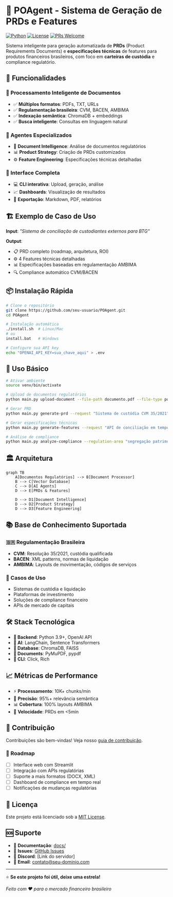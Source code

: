# 🤖 POAgent - Sistema de Geração de PRDs e Features

[![Python](https://img.shields.io/badge/Python-3.9+-blue.svg)](https://python.org)
[![License](https://img.shields.io/badge/License-MIT-green.svg)](LICENSE)
[![PRs Welcome](https://img.shields.io/badge/PRs-welcome-brightgreen.svg)](CONTRIBUTING.md)

Sistema inteligente para geração automatizada de **PRDs** (Product Requirements Documents) e **especificações técnicas** de features para produtos financeiros brasileiros, com foco em **carteiras de custódia** e compliance regulatório.

## 🚀 Funcionalidades

### 📄 Processamento Inteligente de Documentos
- ✅ **Múltiplos formatos**: PDFs, TXT, URLs
- ✅ **Regulamentação brasileira**: CVM, BACEN, AMBIMA
- ✅ **Indexação semântica**: ChromaDB + embeddings
- ✅ **Busca inteligente**: Consultas em linguagem natural

### 🤖 Agentes Especializados
- 🧠 **Document Intelligence**: Análise de documentos regulatórios
- 📊 **Product Strategy**: Criação de PRDs customizados  
- ⚙️ **Feature Engineering**: Especificações técnicas detalhadas

### 🔧 Interface Completa
- 💻 **CLI interativa**: Upload, geração, análise
- 📈 **Dashboards**: Visualização de resultados
- 📑 **Exportação**: Markdown, PDF, relatórios

## 🏗️ Exemplo de Caso de Uso

**Input**: *"Sistema de conciliação de custodiantes externos para BTG"*

**Output**: 
- 📋 PRD completo (roadmap, arquitetura, ROI)
- ⚙️ 4 Features técnicas detalhadas
- 📊 Especificações baseadas em regulamentação AMBIMA
- 🔍 Compliance automático CVM/BACEN

## 📦 Instalação Rápida

```bash
# Clone o repositório
git clone https://github.com/seu-usuario/POAgent.git
cd POAgent

# Instalação automática
./install.sh  # Linux/Mac
# ou
install.bat   # Windows

# Configure sua API key
echo "OPENAI_API_KEY=sua_chave_aqui" > .env
```

## 🎯 Uso Básico

```bash
# Ativar ambiente
source venv/bin/activate

# Upload de documentos regulatórios
python main.py upload-document --file-path documento.pdf --file-type pdf

# Gerar PRD
python main.py generate-prd --request "Sistema de custódia CVM 35/2021"

# Gerar especificações técnicas
python main.py generate-features --request "API de conciliação em tempo real"

# Análise de compliance
python main.py analyze-compliance --regulation-area "segregação patrimonial"
```

## 🏛️ Arquitetura

```mermaid
graph TB
    A[Documentos Regulatórios] --> B[Document Processor]
    B --> C[Vector Database]
    C --> D[AI Agents]
    D --> E[PRDs & Features]
    
    D --> D1[Document Intelligence]
    D --> D2[Product Strategy] 
    D --> D3[Feature Engineering]
```

## 📚 Base de Conhecimento Suportada

### 🇧🇷 Regulamentação Brasileira
- **CVM**: Resolução 35/2021, custódia qualificada
- **BACEN**: XML patterns, normas de liquidação
- **AMBIMA**: Layouts de movimentação, códigos de serviços

### 💼 Casos de Uso
- Sistemas de custódia e liquidação
- Plataformas de investimento
- Soluções de compliance financeiro
- APIs de mercado de capitais

## 🛠️ Stack Tecnológica

- **🐍 Backend**: Python 3.9+, OpenAI API
- **🧠 AI**: LangChain, Sentence Transformers
- **💾 Database**: ChromaDB, FAISS
- **📄 Documents**: PyMuPDF, pypdf
- **🔧 CLI**: Click, Rich

## 📈 Métricas de Performance

- ⚡ **Processamento**: 10K+ chunks/min
- 🎯 **Precisão**: 95%+ relevância semântica  
- 📊 **Cobertura**: 100% layouts AMBIMA
- 🚀 **Velocidade**: PRDs em <5min

## 🤝 Contribuição

Contribuições são bem-vindas! Veja nosso [guia de contribuição](CONTRIBUTING.md).

### 🔄 Roadmap
- [ ] Interface web com Streamlit
- [ ] Integração com APIs regulatórias
- [ ] Suporte a mais formatos (DOCX, XML)
- [ ] Dashboard de compliance em tempo real
- [ ] Notificações de mudanças regulatórias

## 📄 Licença

Este projeto está licenciado sob a [MIT License](LICENSE).

## 🆘 Suporte

- 📖 **Documentação**: [docs/](docs/)
- 🐛 **Issues**: [GitHub Issues](https://github.com/seu-usuario/POAgent/issues)
- 💬 **Discord**: [Link do servidor]
- 📧 **Email**: contato@seu-dominio.com

---

⭐ **Se este projeto foi útil, deixe uma estrela!**

*Feito com ❤️ para o mercado financeiro brasileiro*